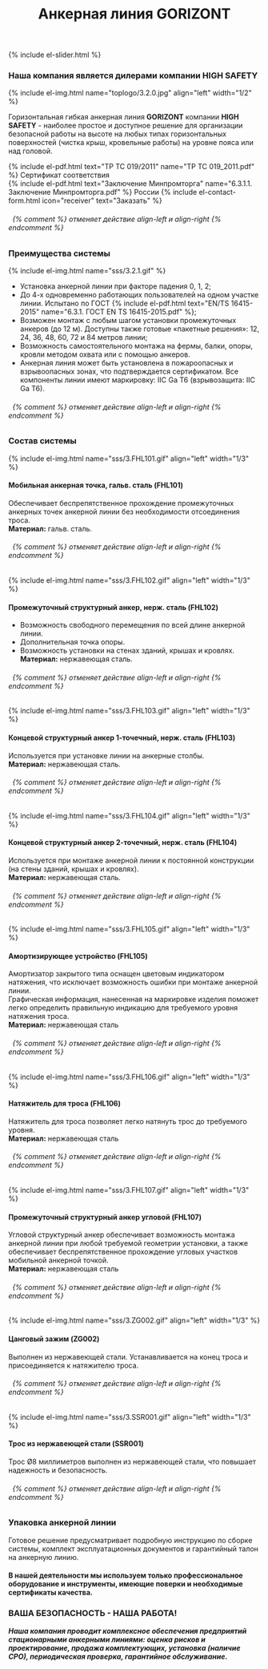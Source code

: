 ﻿---
title: Анкерная линия GORIZONT
cat: 3
sortid: 3.2
submenu: true
permalink: /анкерная-линия-GORIZONT
---

<div style="clear:both"></div>

{% include el-slider.html  %}

### Наша компания является дилерами компании **HIGH SAFETY**
{% include el-img.html name="toplogo/3.2.0.jpg" align="left" width="1/2" %}

Горизонтальная гибкая анкерная линия **GORIZONT** компании **HIGH SAFETY** - наиболее простое и доступное решение для организации безопасной работы на высоте на любых типах горизонтальных поверхностей (чистка крыш, кровельные работы) на уровне пояса или над головой. 

{% include el-pdf.html text="TP TC 019/2011" name="TP TC 019_2011.pdf" %} Сертификат соответствия   
{% include el-pdf.html text="Заключение Минпромторга" name="6.3.1.1. Заключение Минпромторга.pdf" %} России
{% include el-contact-form.html icon="receiver" text="Заказать" %}
###### &nbsp; {% comment %} отменяет действие align-left и align-right {% endcomment %}


### **Преимущества системы**  
{% include el-img.html name="sss/3.2.1.gif"  %}
 
*	Установка анкерной линии при факторе падения 0, 1, 2;  
*	До 4-х одновременно работающих пользователей на одном участке линии. Испытано по ГОСТ {% include el-pdf.html text="EN/TS 16415-2015" name="6.3.1. ГОСТ EN TS 16415-2015.pdf" %};  
*	Возможен монтаж с любым шагом установки промежуточных анкеров (до 12 м). Доступны также готовые «пакетные решения»: 12, 24, 36, 48, 60, 72 и 84 метров линии;  
*	Возможность самостоятельного монтажа на фермы, балки, опоры, кровли методом охвата или с помощью анкеров.   
*	Анкерная линия может быть установлена в пожароопасных и взрывоопасных зонах, что подтверждается сертификатом. Все компоненты линии имеют маркировку: IIC Ga T6 (взрывозащита: IIC Ga T6).
###### &nbsp; {% comment %} отменяет действие align-left и align-right {% endcomment %} 

 
### **Состав системы**
{% include el-img.html name="sss/3.FHL101.gif" align="left" width="1/3" %}
#### **Мобильная анкерная точка, гальв. сталь** (FHL101)
Обеспечивает беспрепятственное прохождение промежуточных анкерных точек анкерной линии без необходимости отсоединения троса.   
**Материал:** гальв. сталь.
###### &nbsp; {% comment %} отменяет действие align-left и align-right {% endcomment %}

{% include el-img.html name="sss/3.FHL102.gif" align="left" width="1/3" %}
#### **Промежуточный структурный анкер, нерж. сталь** (FHL102)  
*  Возможность свободного перемещения по всей длине анкерной линии.  
*  Дополнительная точка опоры.  
*  Возможность установки на стенах зданий, крышах и кровлях.  
**Материал:** нержавеющая сталь.
###### &nbsp; {% comment %} отменяет действие align-left и align-right {% endcomment %}
  
{% include el-img.html name="sss/3.FHL103.gif" align="left" width="1/3" %}  
#### **Концевой структурный анкер 1-точечный, нерж. сталь** (FHL103)
Используется при установке линии на анкерные столбы.   
**Материал:** нержавеющая сталь.
###### &nbsp; {% comment %} отменяет действие align-left и align-right {% endcomment %}

{% include el-img.html name="sss/3.FHL104.gif" align="left" width="1/3" %}
#### **Концевой структурный анкер 2-точечный, нерж. сталь** (FHL104)
Используется при монтаже анкерной линии к постоянной конструкции (на стены зданий, крышах и кровлях).  
**Материал:** нержавеющая сталь.
###### &nbsp; {% comment %} отменяет действие align-left и align-right {% endcomment %}

{% include el-img.html name="sss/3.FHL105.gif" align="left" width="1/3" %}
#### **Амортизирующее устройство** (FHL105)
Амортизатор закрытого типа оснащен цветовым индикатором натяжения, что исключает возможность ошибки при монтаже анкерной линии.  
Графическая информация, нанесенная на маркировке изделия поможет легко определить правильную индикацию для требуемого уровня натяжения троса.   
**Материал:** нержавеющая сталь
###### &nbsp; {% comment %} отменяет действие align-left и align-right {% endcomment %}

{% include el-img.html name="sss/3.FHL106.gif" align="left" width="1/3" %}
#### **Натяжитель для троса** (FHL106)
Натяжитель для троса позволяет легко натянуть трос до требуемого уровня.   
**Материал:** нержавеющая сталь
###### &nbsp; {% comment %} отменяет действие align-left и align-right {% endcomment %}

{% include el-img.html name="sss/3.FHL107.gif" align="left" width="1/3" %}
#### **Промежуточный структурный анкер угловой** (FHL107)
Угловой структурный анкер обеспечивает возможность монтажа анкерной линии при любой требуемой геометрии установки, а также обеспечивает беспрепятственное прохождение угловых участков мобильной анкерной точкой.   
**Материал:** нержавеющая сталь
###### &nbsp; {% comment %} отменяет действие align-left и align-right {% endcomment %}

{% include el-img.html name="sss/3.ZG002.gif" align="left" width="1/3" %}
#### **Цанговый зажим** (ZG002)
Выполнен из нержавеющей стали. Устанавливается на конец троса и присоединяется к натяжителю троса.
###### &nbsp; {% comment %} отменяет действие align-left и align-right {% endcomment %}

{% include el-img.html name="sss/3.SSR001.gif" align="left" width="1/3" %}
#### **Трос из нержавеющей стали** (SSR001) 
Трос Ø8 миллиметров выполнен из нержавеющей стали, что повышает надежность и безопасность.
###### &nbsp; {% comment %} отменяет действие align-left и align-right {% endcomment %}

### Упаковка анкерной линии  
Готовое решение предусматривает подробную инструкцию по сборке системы, комплект эксплуатационных документов и гарантийный талон на анкерную линию.

#### В нашей деятельности мы используем только профессиональное оборудование и инструменты, имеющие поверки и необходимые сертификаты качества.


### ВАША БЕЗОПАСНОСТЬ - НАША РАБОТА!

***Наша компания проводит комплексное обеспечения предприятий стационарными анкерными линиями: оценка рисков и проектирование, продажа комплектующих, установка (наличие СРО), периодическая проверка, гарантийное обслуживание.***



